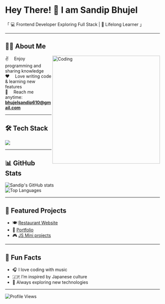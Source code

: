 # Hey There! 👋 I am Sandip Bhujel  

「 💻 Frontend Developer Exploring Full Stack | 🌱 Lifelong Learner 」  

---

## 👨‍💻 About Me  

<img align="right" alt="Coding" width="350" src="https://media.giphy.com/media/qgQUggAC3Pfv687qPC/giphy.gif" />

✌️  Enjoy programming and sharing knowledge  
❤️  Love writing code & learning new features  
📧  Reach me anytime: **bhujelsandip610@gmail.com**  

---

## 🛠️ Tech Stack  

<p align="left">
  <img src="https://skillicons.dev/icons?i=js,ts,react,spring,html,css,tailwind,bootstrap,wordpress,canva,vscode,git,github&perline=6" />
</p>

---

## 📊 GitHub Stats  

![Sandip's GitHub stats](https://github-readme-stats.vercel.app/api?username=sandip-bhujel&show_icons=true&theme=radical)  
![Top Languages](https://github-readme-stats.vercel.app/api/top-langs/?username=sandip-bhujel&layout=compact&theme=radical)  

---

## 🚀 Featured Projects  
- 🍽️ [Restaurant Website](https://github.com/sandip-bhujel/restaurant-website)  
- 📝 [Portfolio](https://github.com/sandip-bhujel/portfolio)  
- 🎮 [JS Mini projects](https://github.com/sandip-bhujel/js-mini-games)  

---

## 🎉 Fun Facts  
- 🎧 I love coding with music  
- 🇯🇵 I’m inspired by Japanese culture  
- 🚀 Always exploring new technologies  

---

![Profile Views](https://komarev.com/ghpvc/?username=sandip-bhujel&color=blue&style=flat)
